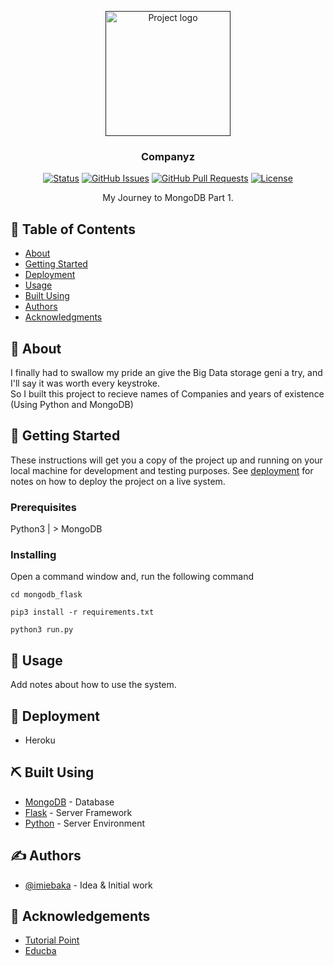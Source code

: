 <p align="center">
  <a href="" rel="noopener">
 <img width=200px height=200px src="https://i.imgur.com/6wj0hh6.jpg" alt="Project logo"></a>
</p>

<h3 align="center">Companyz</h3>

<div align="center">

[![Status](https://img.shields.io/badge/status-active-success.svg)]()
[![GitHub Issues](https://img.shields.io/github/issues/kylelobo/The-Documentation-Compendium.svg)](https://https://github.com/iMiebaka/Companyz-Flask/issues)
[![GitHub Pull Requests](https://img.shields.io/github/issues-pr/kylelobo/The-Documentation-Compendium.svg)](https://https://github.com/iMiebaka/Companyz-Flask/pulls)
[![License](https://img.shields.io/badge/license-MIT-blue.svg)](/LICENSE)

</div>


<p align="center"> My Journey to MongoDB Part 1.
    <br> 
</p>

## 📝 Table of Contents

- [About](#about)
- [Getting Started](#getting_started)
- [Deployment](#deployment)
- [Usage](#usage)
- [Built Using](#built_using)
- [Authors](#authors)
- [Acknowledgments](#acknowledgement)

## 🧐 About <a name = "about"></a>

I finally had to swallow my pride an give the Big Data storage geni a try, and I'll say it was worth every keystroke. <br/>
So I built this project to recieve names of Companies and years of existence (Using Python and MongoDB)
## 🏁 Getting Started <a name = "getting_started"></a>

These instructions will get you a copy of the project up and running on your local machine for development and testing purposes. See [deployment](#deployment) for notes on how to deploy the project on a live system.

### Prerequisites

Python3 | >
MongoDB

### Installing

Open a command window and, run the following command

```
cd mongodb_flask
```

```
pip3 install -r requirements.txt
```

```
python3 run.py
```

## 🎈 Usage <a name="usage"></a>
Add notes about how to use the system.


## 🚀 Deployment <a name = "deployment"></a>
- Heroku


## ⛏️ Built Using <a name = "built_using"></a>

- [MongoDB](https://www.mongodb.com/) - Database
- [Flask](https://expressjs.com/) - Server Framework
- [Python](https://nodejs.org/en/) - Server Environment


## ✍️ Authors <a name = "authors"></a>

- [@imiebaka](https://github.com/imiebaka) - Idea & Initial work


## 🎉 Acknowledgements <a name = "acknowledgement"></a>

- [Tutorial Point](https://www.tutorialspoint.com/python_data_access/python_mongodb_delete_document.htm)
- [Educba](https://www.educba.com/mongodb-pagination/)
